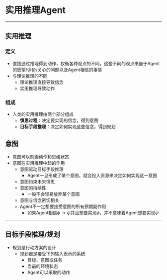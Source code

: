 # 实用推理Agent
---

## 实用推理

### 定义
+ 直接通过推理得到动作，权衡各种观点的不同，这些不同的观点来自于Agent的愿望/评价/关心的问题以及Agent相信的事情
+ 与理论推理的不同
  + 理论推理直接导致信念
  + 实用推理导致动作

### 组成
+ 人类的实用推理由两个部分组成
  + **慎思过程**：决定要实现的信念，得到意图
  + **目标手段推理**：决定如何实现这些信念，得到规划

## 意图
+ 意图可以刻画动作和思维状态
+ 意图在实用推理中起的作用
  + 意图驱动目标手段推理
    + Agent一旦形成了某个意图，就会投入资源来决定如何实现这一意图
  + 意图约束未来慎思
  + 意图的持续性
    + 一般不会轻易放弃某个意图
  + 意图与信念密切相关
  + Agent不一定想要接受意图的所有预期副作用
    + 如果Agent相信$\phi\rightarrow \psi$并且想要实现$\phi$，并不意味着Agent想要实现$\psi$

---
## 目标手段推理/规划
+ 规划是行动方案的设计
  + 规划器是接受下列输入表示的系统
    + 目标、意图或任务
    + 当前的环境状态
    + Agent可以采取的动作